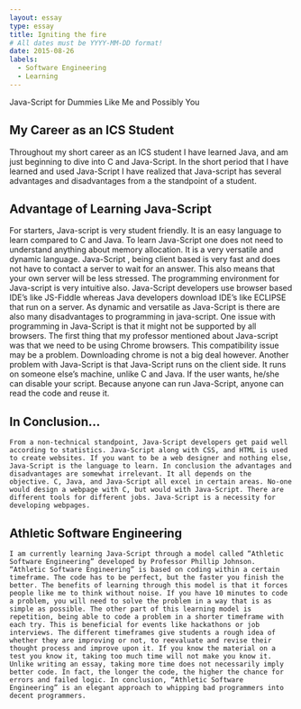 ```yaml
---
layout: essay
type: essay
title: Igniting the fire
# All dates must be YYYY-MM-DD format!
date: 2015-08-26
labels:
  - Software Engineering
  - Learning
---
```


Java-Script for Dummies Like Me and Possibly You
## My Career as an ICS Student
Throughout my short career as an ICS student I have learned Java, and am just beginning to dive into C and Java-Script. In the short period that I have learned and used Java-Script I have realized that Java-script has several advantages and disadvantages from a the standpoint of a student. 

## Advantage of Learning Java-Script
For starters, Java-script is very student friendly. It is an easy language to learn compared to C and Java. To learn Java-Script one does not need to understand anything about memory allocation. It is a very versatile and dynamic language. Java-Script , being client based is very fast and does not have to contact a server to wait for an answer. This also means that your own server will be less stressed. The programming environment for Java-script is very intuitive also. Java-Script developers use browser based IDE’s like JS-Fiddle whereas Java developers download IDE’s like ECLIPSE that run on a server. 
As dynamic and versatile as Java-Script is there are also many disadvantages to programming in java-script. One issue with programming in Java-Script is that it might not be supported by all browsers. The first thing that my professor mentioned about Java-script was that we need to be using Chrome browsers. This compatibility issue may be a problem. Downloading chrome is not a big deal however. Another problem with Java-Script is that Java-Script runs on the client side. It runs on someone else’s machine, unlike C and Java. If the user wants, he/she can disable your script. Because anyone can run Java-Script, anyone can read the code and reuse it.
## In Conclusion...
	From a non-technical standpoint, Java-Script developers get paid well according to statistics. Java-Script along with CSS, and HTML is used to create websites. If you want to be a web designer and nothing else, Java-Script is the language to learn. In conclusion the advantages and disadvantages are somewhat irrelevant. It all depends on the objective. C, Java, and Java-Script all excel in certain areas. No-one would design a webpage with C, but would with Java-Script. There are different tools for different jobs. Java-Script is a necessity for developing webpages. 
## Athletic Software Engineering
	I am currently learning Java-Script through a model called “Athletic Software Engineering” developed by Professor Phillip Johnson. “Athletic Software Engineering” is based on coding within a certain timeframe. The code has to be perfect, but the faster you finish the better. The benefits of learning through this model is that it forces people like me to think without noise. If you have 10 minutes to code a problem, you will need to solve the problem in a way that is as simple as possible. The other part of this learning model is repetition, being able to code a problem in a shorter timeframe with each try. This is beneficial for events like hackathons or job interviews. The different timeframes give students a rough idea of whether they are improving or not, to reevaluate and revise their thought process and improve upon it. If you know the material on a test you know it, taking too much time will not make you know it. Unlike writing an essay, taking more time does not necessarily imply better code. In fact, the longer the code, the higher the chance for errors and failed logic. In conclusion, “Athletic Software Engineering” is an elegant approach to whipping bad programmers into decent programmers.
